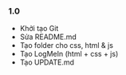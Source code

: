 ### 1.0
+ Khởi tạo Git
+ Sửa README.md
+ Tạo folder cho css, html & js
+ Tạo LogMeIn (html + css + js)
+ Tạo UPDATE.md